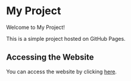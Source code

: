 # My Project

Welcome to My Project!

This is a simple project hosted on GitHub Pages.

## Accessing the Website

You can access the website by clicking [here](https://kongwarriors.github.io/PtitQuizz/user/html/login.html).

